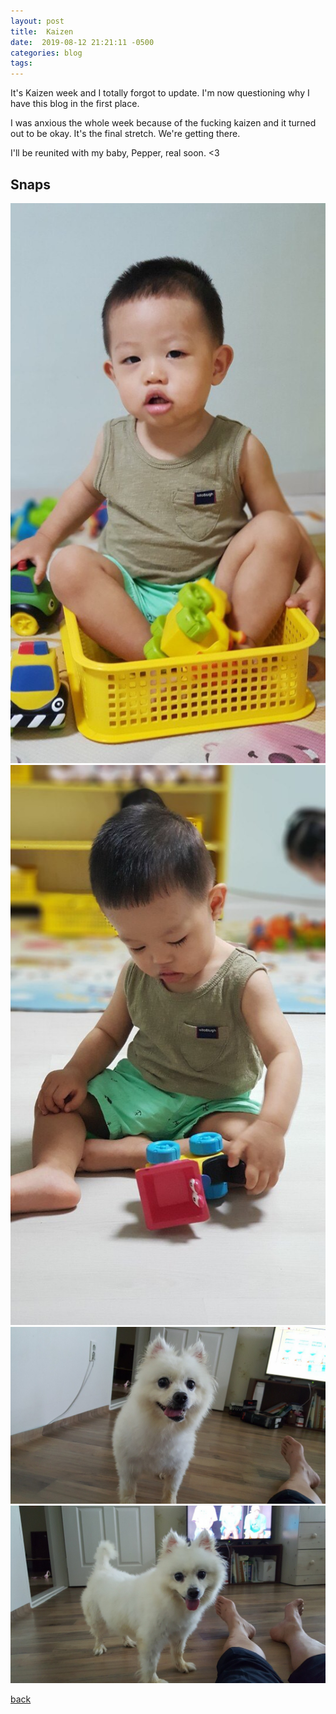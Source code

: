 ```yaml
---
layout: post
title:  Kaizen
date:  2019-08-12 21:21:11 -0500
categories: blog 
tags: 
---
```


It's Kaizen week and I totally forgot to update. I'm now questioning why I have this blog in the first place. 

I was anxious the whole week because of the fucking kaizen and it turned out to be okay. It's the final stretch. We're getting there.

I'll be reunited with my baby, Pepper, real soon. <3

## Snaps

![](/assets/img/1908/20190805-sean1.jpg ".")
![](/assets/img/1908/20190805-sean2.jpg ".")
![](/assets/img/1908/20190810-pepper2.jpg ".")
![](/assets/img/1908/201908010-pepper1.jpg ".")

[back](/blog)
